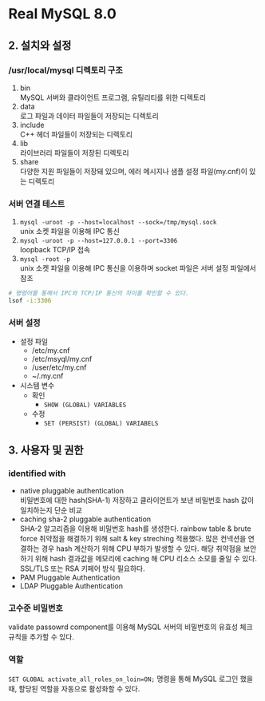 # Real MySQL 8.0

## 2. 설치와 설정

### /usr/local/mysql 디렉토리 구조

1. bin  
MySQL 서버와 클라이언트 프로그램, 유틸리티를 위한 디렉토리
2. data  
로그 파일과 데이터 파일들이 저장되는 디렉토리
3. include  
C++ 헤더 파일들이 저장되는 디렉토리
4. lib  
라이브러리 파일들이 저장된 디렉토리
5. share  
다양한 지원 파일들이 저장돼 있으며, 에러 메시지나 샘플 설정 파일(my.cnf)이 있는 디렉토리

### 서버 연결 테스트

1. `mysql -uroot -p --host=localhost --sock=/tmp/mysql.sock`  
unix 소켓 파일을 이용해 IPC 통신
2. `mysql -uroot -p --host=127.0.0.1 --port=3306`  
loopback TCP/IP 접속
3. `mysql -root -p`  
unix 소켓 파일을 이용해 IPC 통신을 이용하며 socket 파일은 서버 설정 파일에서 참조

```bash
# 명령어를 통해서 IPC와 TCP/IP 통신의 차이를 확인할 수 있다.
lsof -i:3306 
```

### 서버 설정

- 설정 파일
  - /etc/my.cnf
  - /etc/msyql/my.cnf
  - /user/etc/my.cnf
  - ~/.my.cnf
- 시스템 변수
  - 확인
    - `SHOW (GLOBAL) VARIABLES`
  - 수정
    - `SET (PERSIST) (GLOBAL) VARIABELS`

## 3. 사용자 및 권한

### identified with

- native pluggable authentication  
비밀번호에 대한 hash(SHA-1) 저장하고 클라이언트가 보낸 비밀번호 hash 값이 일치하는지 단순 비교
- caching sha-2 pluggable authentication  
SHA-2 알고리즘을 이용해 비밀번호 hash를 생성한다. rainbow table & brute force 취약점을 해결하기 위해 salt & key streching 적용했다. 많은 컨넥션을 연결하는 경우 hash 계산하기 위해 CPU 부하가 발생할 수 있다. 해당 취약점을 보안하기 위해 hash 결과값을 메모리에 caching 해 CPU 리소스 소모를 줄일 수 있다. SSL/TLS 또는 RSA 키페어 방식 필요하다.
- PAM Pluggable Authentication
- LDAP Pluggable Authentication

### 고수준 비밀번호

validate passowrd component를 이용해 MySQL 서버의 비밀번호의 유효성 체크 규칙을 추가할 수 있다.

### 역할

`SET GLOBAL activate_all_roles_on_loin=ON;` 명령을 통해 MySQL 로그인 했을 때, 할당된 역할을 자동으로 활성화할 수 있다.
